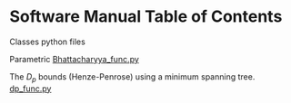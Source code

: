 # Software Manual  Table of Contents

Classes python files

Parametric  [Bhattacharyya_func.py](https://github.com/rj-may/MS_Research/edit/master/Docs/Bhattacharyya.md)

The $D_p$ bounds (Henze-Penrose) using a minimum spanning tree. [dp_func.py](https://github.com/rj-may/MS_Research/blob/master/Docs/dp_bounds.md)

